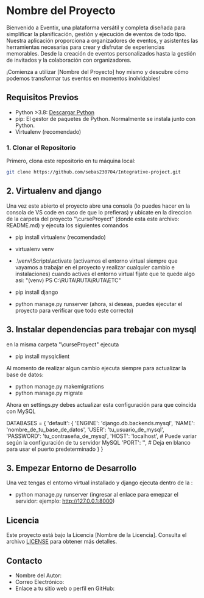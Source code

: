 # Nombre del Proyecto

Bienvenido a Eventix, una plataforma versátil y completa diseñada para simplificar la planificación, gestión y ejecución de eventos de todo tipo. Nuestra aplicación proporciona a organizadores de eventos, y asistentes las herramientas necesarias para crear y disfrutar de experiencias memorables. Desde la creación de eventos personalizados hasta la gestión de invitados y la colaboración con organizadores.

¡Comienza a utilizar [Nombre del Proyecto] hoy mismo y descubre cómo podemos transformar tus eventos en momentos inolvidables!
## Requisitos Previos

- Python >3.8: [Descargar Python](https://www.python.org/downloads/)
- pip: El gestor de paquetes de Python. Normalmente se instala junto con Python.
- Virtualenv (recomendado)


### 1. Clonar el Repositorio

Primero, clona este repositorio en tu máquina local:

```bash
git clone https://github.com/sebas230704/Integrative-project.git

```

## 2. Virtualenv and django

Una vez este abierto el proyecto abre una consola (lo puedes hacer en la consola de VS code en caso de que lo prefieras) y ubicate
en la direccion de la carpeta del proyecto "\curseProyect" (donde esta este archivo: README.md) y ejecuta los siguientes comandos

- pip install virtualenv  (recomendado)
- virtualenv venv
- .\venv\Scripts\activate   (activamos el entorno virtual siempre que vayamos a trabajar en el proyecto y realizar cualquier cambio e instalaciones)
   cuando actives el entorno virtual fijate que te quede algo asi: "(venv) PS C:\RUTA\RUTA\RUTA\ETC"

- pip install django
- python manage.py runserver   (ahora, si deseas, puedes ejecutar el proyecto para verificar que todo este correcto)


## 3. Instalar dependencias para trebajar con mysql

en la misma carpeta "\curseProyect"  ejecuta
 - pip install mysqlclient 

 Al momento de realizar algun cambio ejecuta siempre para actualizar la base de datos:

 - python manage.py makemigrations
 - python manage.py migrate

Ahora en settings.py debes actualizar esta configuración para que coincida con MySQL

DATABASES = {
    'default': {
        'ENGINE': 'django.db.backends.mysql',
        'NAME': 'nombre_de_tu_base_de_datos',
        'USER': 'tu_usuario_de_mysql',
        'PASSWORD': 'tu_contraseña_de_mysql',
        'HOST': 'localhost',  # Puede variar según la configuración de tu servidor MySQL
        'PORT': '',           # Deja en blanco para usar el puerto predeterminado
    }
}


## 3. Empezar Entorno de Desarrollo

Una vez tengas el entorno virtual installado y django ejecuta dentro de la :

- python manage.py runserver (ingresar al enlace para emepzar el servidor: ejemplo: http://127.0.0.1:8000)

 
## Licencia

Este proyecto está bajo la Licencia [Nombre de la Licencia]. Consulta el archivo [LICENSE](LICENSE) para obtener más detalles.

## Contacto

- Nombre del Autor: 
- Correo Electrónico:
- Enlace a tu sitio web o perfil en GitHub: 


